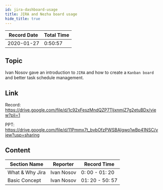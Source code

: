 ```yaml
---
id: jira-dashboard-usage
title: JIRA and Nezha board usage
hide_title: true
---
```


Record Date | Total Time
------------- | ------------- 
2020-01-27| 0:50:57

## Topic

Ivan Nosov gave an introduction to `JIRA` and how to create a `Kanban board` and better task schedule management.

## Link

Record: https://drive.google.com/file/d/1c92xFeszMndQZP7TljxnmjZ7g2etuBDx/view?pli=1

PPT: https://drive.google.com/file/d/11Pmmx7t_bvbOfzPWSBAIgwo1wBp41NSC/view?usp=sharing

## Content

Section Name   | Reporter | Record Time
------------- | ------------- | ------------- 
What & Why Jira | Ivan Nosov  | 0: 00 - 01: 20
Basic Concept | Ivan Nosov  | 01: 20 - 50: 57